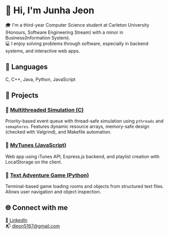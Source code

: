 # 👋 Hi, I'm Junha Jeon

🎓 I'm a third-year Computer Science student at Carleton University (Honours, Software Engineering Stream) with a minor in Business(Information System).  
💻 I enjoy solving problems through software, especially in backend systems, and interactive web apps.  

## 🔧 Languages
C, C++, Java, Python, JavaScript  

## 📂 Projects
### 🔸 [Multithreaded Simulation (C)](https://github.com/JunhaJeon/Multithreaded-Simulation)
Priority-based event queue with thread-safe simulation using `pthreads` and `semaphores`. Features dynamic resource arrays, memory-safe design (checked with Valgrind), and Makefile automation.

### 🔸 [MyTunes (JavaScript)](https://github.com/JunhaJeon/MyTunes---iTunes-Song-Search-Playlist-Web-App)
Web app using iTunes API, Express.js backend, and playlist creation with LocalStorage on the client.

### 🔸 [Text Adventure Game (Python)](https://github.com/JunhaJeon/Text-Adventure-Game)
Terminal-based game loading rooms and objects from structured text files. Allows user navigation and object inspection.

## 🌐 Connect with me
📎 [LinkedIn](https://www.linkedin.com/in/junha-jeon-2b855219a)  
📬 djeon5167@gmail.com
